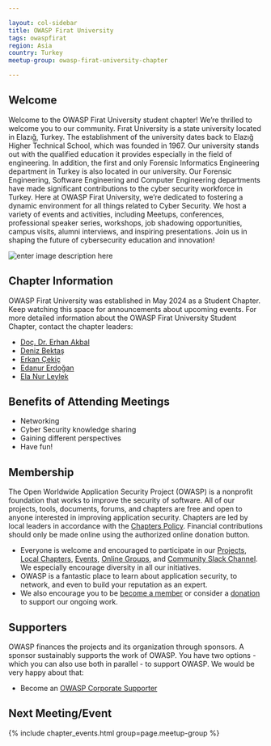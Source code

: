 ```yaml
---

layout: col-sidebar
title: OWASP Firat University
tags: owaspfirat
region: Asia
country: Turkey
meetup-group: owasp-firat-university-chapter

---
```


## Welcome
Welcome to the OWASP Firat University student chapter! We’re thrilled to welcome you to our community. Fırat University is a state university located in Elazığ, Turkey. The establishment of the university dates back to Elazığ Higher Technical School, which was founded in 1967. Our university stands out with the qualified education it provides especially in the field of engineering. In addition, the first and only Forensic Informatics Engineering department in Turkey is also located in our university. Our Forensic Engineering, Software Engineering and Computer Engineering departments have made significant contributions to the cyber security workforce in Turkey.
Here at OWASP Firat University, we’re dedicated to fostering a dynamic environment for all things related to Cyber Security. We host a variety of events and activities, including Meetups, conferences, professional speaker series, workshops, job shadowing opportunities, campus visits, alumni interviews, and inspiring presentations. Join us in shaping the future of cybersecurity education and innovation!

![enter image description here](https://owasp.org/www-chapter-firat-university/assets/images/OWASP%20Full%20Logo%20-%20Blue.png)
## Chapter Information
OWASP Firat University was established in May 2024 as a Student Chapter.
Keep watching this space for announcements about upcoming events. For more detailed information about the OWASP Firat University Student Chapter, contact the chapter leaders:

 - [Doç. Dr. Erhan Akbal](mailto:erhan.akbal@owasp.org)
 - [Deniz Bektaş](mailto:deniz.bektas@owasp.org)
 - [Erkan Çekiç](mailto:erkan.cekic@owasp.org)
 - [Edanur Erdoğan](mailto:edanur.erdogan@owasp.org)
 - [Ela Nur Leylek](mailto:elanur.leylek@owasp.org)


## Benefits of Attending Meetings
-   Networking
-   Cyber Security knowledge sharing
-   Gaining different perspectives
-   Have fun!

## Membership
The Open Worldwide Application Security Project (OWASP) is a nonprofit foundation that works to improve the security of software. All of our projects, tools, documents, forums, and chapters are free and open to anyone interested in improving application security.
Chapters are led by local leaders in accordance with the  [Chapters Policy](https://owasp.org/www-policy/operational/chapters). Financial contributions should only be made online using the authorized online donation button.
-   Everyone is welcome and encouraged to participate in our  [Projects](https://owasp.org/projects/),  [Local Chapters](https://owasp.org/chapters/),  [Events](https://owasp.org/events/),  [Online Groups](https://groups.google.com/a/owasp.com/), and  [Community Slack Channel](https://owasp.slack.com/). We especially encourage diversity in all our initiatives.
- OWASP is a fantastic place to learn about application security, to network, and even to build your reputation as an expert.
- We also encourage you to be  [become a member](https://owasp.org/membership/)  or consider a  [donation](https://owasp.org/donate/)  to support our ongoing work.

## Supporters
OWASP finances the projects and its organization through sponsors. A sponsor sustainably supports the work of OWASP. You have two options - which you can also use both in parallel - to support OWASP. We would be very happy about that:
-   Become an  [OWASP Corporate Supporter](https://owasp.org/supporters/)
  
Next Meeting/Event <!-- You should keep this section as it will populate your meetup events -->
---------------------
{% include chapter_events.html group=page.meetup-group %}
